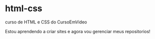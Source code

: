 # html-css
 curso de HTML e CSS do CursoEmVideo

 Estou aprendendo a criar sites e agora vou gerenciar meus repositorios!

